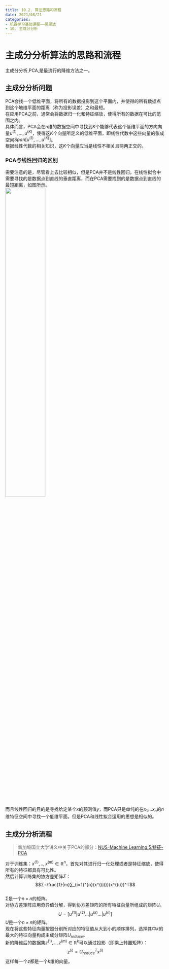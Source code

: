 ```yaml
---
title: 10.2. 算法思路和流程
date: 2021/08/21
categories: 
- 机器学习基础课程——吴恩达
- 10. 主成分分析
---
```

# 主成分分析算法的思路和流程
主成分分析,PCA,是最流行的降维方法之一。  

## 主成分分析问题
PCA会找一个低维平面，将所有的数据投影到这个平面内，并使得的所有数据点到这个地维平面的距离（称为投影误差）之和最短。  
在应用PCA之前，通常会将数据归一化和特征缩放，使得所有的数据在可比的范围之内。  
具体而言，PCA会在$n$维的数据空间中寻找到$K$个能够代表这个低维平面的方向向量$u^{(1)},...,u^{(K)}$，使得这$K$个向量所定义的低维平面，即线性代数中这些向量的张成空间$Span[u^{(1)},...,u^{(K)}]$。  
根据线性代数的相关知识，这$K$个向量应当是线性不相关且两两正交的。  

### PCA与线性回归的区别
需要注意的是，尽管看上去比较相似，但是PCA并不是线性回归。在线性拟合中需要寻找的是数据点到直线的垂直距离，而在PCA需要找到的是数据点到直线的最短距离，如图所示。  
<img src = https://cdn.jsdelivr.net/gh/l61012345/Pic/img/20210802143928.png width=50%>  
而且线性回归的目的是寻找给定某个$x$的预测值$y$，而PCA只是单纯的在$x_1,..x_n$的$n$维特征空间中寻找一个低维平面。但是PCA和线性拟合运用的思想是相似的。    

## 主成分分析流程
> 新加坡国立大学讲义中关于PCA的部分：[NUS-Machine Learning:5.特征-PCA](https://l61012345.top/2021/01/28/Machine%20Learning-NAU/5.%20%E7%89%B9%E5%BE%81/#PCA)

对于训练集：$x^{(1)},..,x^{(m)} ∈ \mathbb{R}^n$，首先对其进行归一化处理或者是特征缩放，使得所有的特征都具有可比性。  
然后计算训练集的协方差矩阵$\Sigma$：  
$$Σ=\frac{1}{m}∑_{i=1}^{n}(x^{(i)})(x^{(i)})^T$$  
Σ是一个$n × n$的矩阵。  
对协方差矩阵应用奇异值分解，得到协方差矩阵的所有特征向量所组成的矩阵$U$。  
$$U=[u^{(1)}|u^{(2)}…|u^{(k)}…|u^{(n)}]$$
$U$是一个$n × n$的矩阵。  
现在将这些特征向量按照分别所对应的特征值从大到小的顺序排列，选择其中$k$的最大的特征向量构成主成分矩阵$U_{reduce}$。  
新的降维后的数据集$z^{(1)},..,z^{(m)}∈ \mathbb{R}^k$可以通过投影（即乘上转置矩阵）：  
$$z^{(i)}=U_{reduce}^Tx^{(i)}$$
这样每一个$z$都是一个$k$维的向量。  